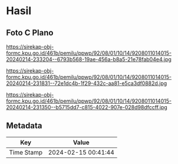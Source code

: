 # Hasil

## Foto C Plano

https://sirekap-obj-formc.kpu.go.id/461b/pemilu/ppwp/92/08/01/10/14/9208011014015-20240214-233204--6793b568-19ae-456a-b8a5-21e78fab04e4.jpg

https://sirekap-obj-formc.kpu.go.id/461b/pemilu/ppwp/92/08/01/10/14/9208011014015-20240214-231831--72e1dc4b-1f29-432c-aa81-e5ca3df0882d.jpg

https://sirekap-obj-formc.kpu.go.id/461b/pemilu/ppwp/92/08/01/10/14/9208011014015-20240214-231350--b5715dd7-c815-4022-907e-028d98dfccff.jpg


## Metadata

| Key        | Value               |
| ---------- | ------------------- |
| Time Stamp | 2024-02-15 00:41:44 |




